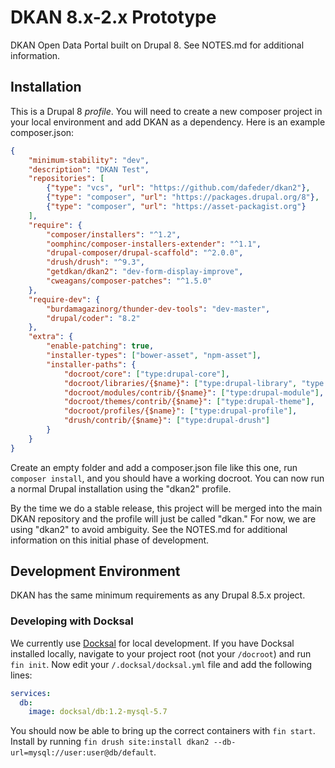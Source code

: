 # DKAN 8.x-2.x Prototype

DKAN Open Data Portal built on Drupal 8. See NOTES.md for additional information.

## Installation

This is a Drupal 8 _profile_. You will need to create a new composer project in your local environment and add DKAN as a dependency. Here is an example composer.json:

```json
{
    "minimum-stability": "dev",
    "description": "DKAN Test",
    "repositories": [
        {"type": "vcs", "url": "https://github.com/dafeder/dkan2"},
        {"type": "composer", "url": "https://packages.drupal.org/8"},
        {"type": "composer", "url": "https://asset-packagist.org"}
    ],
    "require": {
        "composer/installers": "^1.2",
        "oomphinc/composer-installers-extender": "^1.1",
        "drupal-composer/drupal-scaffold": "^2.0.0",
        "drush/drush": "^9.3",
        "getdkan/dkan2": "dev-form-display-improve",
        "cweagans/composer-patches": "^1.5.0"
    },
    "require-dev": {
        "burdamagazinorg/thunder-dev-tools": "dev-master",
        "drupal/coder": "8.2"
    },
    "extra": {
        "enable-patching": true,
        "installer-types": ["bower-asset", "npm-asset"],
        "installer-paths": {
            "docroot/core": ["type:drupal-core"],
            "docroot/libraries/{$name}": ["type:drupal-library", "type:bower-asset", "type:npm-asset"],
            "docroot/modules/contrib/{$name}": ["type:drupal-module"],
            "docroot/themes/contrib/{$name}": ["type:drupal-theme"],
            "docroot/profiles/{$name}": ["type:drupal-profile"],
            "drush/contrib/{$name}": ["type:drupal-drush"]
        }
    }
}
```
Create an empty folder and add a composer.json file like this one, run `composer install`, and you should have a working docroot. You can now run a normal Drupal installation using the "dkan2" profile.


By the time we do a stable release, this project will be merged into the main DKAN repository and the profile will just be called "dkan." For now, we are using "dkan2" to avoid ambiguity. See the NOTES.md for additional information on this initial phase of development.

## Development Environment

DKAN has the same minimum requirements as any Drupal 8.5.x project.

### Developing with Docksal

We currently use [Docksal](https://docksal.io/) for local development. If you have Docksal installed locally, navigate to your project root (not your `/docroot`) and run `fin init`. Now edit your `/.docksal/docksal.yml` file and add the following lines:

```yaml
services:
  db:
    image: docksal/db:1.2-mysql-5.7
```

You should now be able to bring up the correct containers with `fin start`. Install by running `fin drush site:install dkan2 --db-url=mysql://user:user@db/default`.
